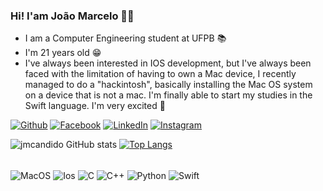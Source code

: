 ### Hi! I'am João Marcelo 👋🏻

- I am a Computer Engineering student at UFPB 📚
- I'm 21 years old 😁
- I've always been interested in IOS development, but I've always been faced with the limitation of having to own a Mac device, I recently managed to do a "hackintosh", basically installing the Mac OS system on a device that is not a mac. I'm finally able to start my studies in the Swift language. I'm very excited  

[![Github](https://img.shields.io/badge/GitHub-100000?style=for-the-badge&logo=github&logoColor=white)](https://github.com/jmcandido)
[![Facebook](https://img.shields.io/badge/Facebook-1877F2?style=for-the-badge&logo=facebook&logoColor=white)](https://www.facebook.com/joaomarcelo.candido.9)
[![LinkedIn](https://img.shields.io/badge/LinkedIn-0077B5?style=for-the-badge&logo=linkedin&logoColor=white)](https://www.linkedin.com/in/jo%C3%A3o-marcelo-candido-borges-78a115214/)
[![Instagram](https://img.shields.io/badge/Instagram-E4405F?style=for-the-badge&logo=instagram&logoColor=white)](https://www.instagram.com/jmcandido_/)



![jmcandido GitHub stats](https://github-readme-stats.vercel.app/api?username=jmcandido&show_icons=true&theme=onedark) [![Top Langs](https://github-readme-stats.vercel.app/api/top-langs/?username=jmcandido&layout=donut)](https://github.com/jmcandido/github-readme-stats)



<div style = "display: inline_block"><br/>
 <img align = "center" alt = "MacOS" src = "https://img.shields.io/badge/mac%20os-000000?style=for-the-badge&logo=apple&logoColor=white"/>
 <img align = "center" alt = "Ios" src = "https://img.shields.io/badge/iOS-000000?style=for-the-badge&logo=ios&logoColor=white"/>
 <img align = "center" alt = "C" src = "https://img.shields.io/badge/C%2B%2B-00599C?style=for-the-badge&logo=c%2B%2B&logoColor=white"/>
 <img align = "center" alt = "C++" src = "https://img.shields.io/badge/C%2B%2B-00599C?style=for-the-badge&logo=c%2B%2B&logoColor=white"/>
 <img align = "center" alt = "Python" src = "https://img.shields.io/badge/Python-14354C?style=for-the-badge&logo=python&logoColor=white"/>
 <img align = "center" alt = "Swift" src = "https://img.shields.io/badge/Swift-FA7343?style=for-the-badge&logo=swift&logoColor=white"/>
</div>



